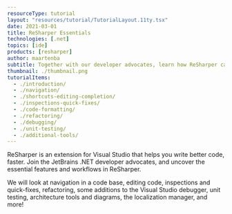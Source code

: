 ```yaml
---
resourceType: tutorial
layout: "resources/tutorial/TutorialLayout.11ty.tsx"
date: 2021-03-01
title: ReSharper Essentials
technologies: [.net]
topics: [ide]
products: [resharper]
author: maartenba
subtitle: Together with our developer advocates, learn how ReSharper can help you write better code, faster.
thumbnail: ./thumbnail.png
tutorialItems:
  - ./introduction/
  - ./navigation/
  - ./shortcuts-editing-completion/
  - ./inspections-quick-fixes/
  - ./code-formatting/
  - ./refactoring/
  - ./debugging/
  - ./unit-testing/
  - ./additional-tools/
---
```


ReSharper is an extension for Visual Studio that helps you write better code, faster.
Join the JetBrains .NET developer advocates, and uncover the essential features and workflows in ReSharper.

We will look at navigation in a code base, editing code, inspections and quick-fixes, refactoring, some additions to the Visual Studio debugger, unit testing, architecture tools and diagrams, the localization manager, and more!